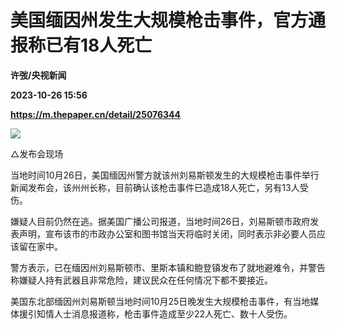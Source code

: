 # 美国缅因州发生大规模枪击事件，官方通报称已有18人死亡
**许弢/央视新闻**

**2023-10-26 15:56**

**https://m.thepaper.cn/detail/25076344**

![](https://imagecloud.thepaper.cn/thepaper/image/275/794/795.png)

△发布会现场

当地时间10月26日，美国缅因州警方就该州刘易斯顿发生的大规模枪击事件举行新闻发布会，该州州长称，目前确认该枪击事件已造成18人死亡，另有13人受伤。

嫌疑人目前仍然在逃。据美国广播公司报道，当地时间26日，刘易斯顿市政府发表声明，宣布该市的市政办公室和图书馆当天将临时关闭，同时表示非必要人员应该留在家中。

警方表示，已在缅因州刘易斯顿市、里斯本镇和鲍登镇发布了就地避难令，并警告称嫌疑人持有武器且非常危险，建议民众在任何情况下都不要接近。

美国东北部缅因州刘易斯顿当地时间10月25日晚发生大规模枪击事件，有当地媒体援引知情人士消息报道称，枪击事件造成至少22人死亡、数十人受伤。